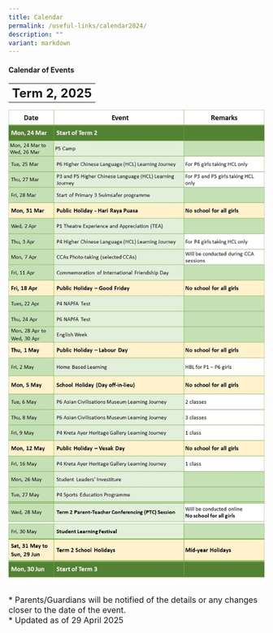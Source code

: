 ```yaml
---
title: Calendar
permalink: /useful-links/calendar2024/
description: ""
variant: markdown
---
```

#### **Calendar of Events**

<table>
	<tbody><tr>
		<th><font size="5">  
     Term 2, 2025
 </font></th>
</tr>
</tbody></table>

![](/images/Calendar%202025/t2_2025_01_v2.jpg)
![](/images/Calendar%202025/t2_2025_02_v2.jpg)
		
<font size="3">  
      * Parents/Guardians will be notified of the details or any changes closer to the date of the event.
</font><font size="3"><br>
</font><font size="3">
			* Updated as of 29 April 2025
</font><table>
	<tbody>
		<tr>
		</tr><tr></tr>
</tbody></table>